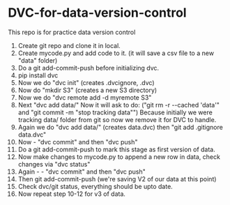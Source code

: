 # DVC-for-data-version-control

This repo is for practice data version control

1. Create git repo and clone it in local.
2. Create mycode.py and add code to it. (it will save a csv file to a new "data" folder)
3. Do a git add-commit-push before initializing dvc.
4. pip install dvc
5. Now we do "dvc init" (creates .dvcignore, .dvc)
6. Now do "mkdir S3" (creates a new S3 directory)
7. Now we do "dvc remote add -d myremote S3"
8. Next "dvc add data/"
   Now it will ask to do: ("git rm -r --cached 'data'" and "git commit -m "stop tracking data"")
   Because initially we were tracking data/ folder from git so now we remove it for DVC to handle.
9. Again we do "dvc add data/" (creates data.dvc) then "git add .gitignore data.dvc"
10. Now - "dvc commit" and then "dvc push"
11. Do a git add-commit-push to mark this stage as first version of data.
12. Now make changes to mycode.py to append a new row in data, check changes via "dvc status"
13. Again - - "dvc commit" and then "dvc push"
14. Then git add-commit-push (we're saving V2 of our data at this point)
15. Check dvc/git status, everything should be upto date.
16. Now repeat step 10-12 for v3 of data.
